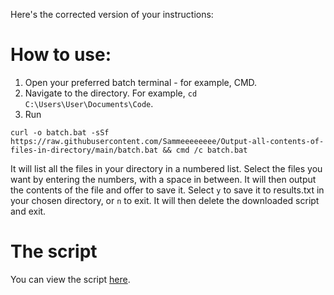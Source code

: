 Here's the corrected version of your instructions:

# How to use:
1. Open your preferred batch terminal - for example, CMD.
2. Navigate to the directory. For example, `cd C:\Users\User\Documents\Code`.
3. Run 
```batch
curl -o batch.bat -sSf https://raw.githubusercontent.com/Sammeeeeeeee/Output-all-contents-of-files-in-directory/main/batch.bat && cmd /c batch.bat
```
It will list all the files in your directory in a numbered list. Select the files you want by entering the numbers, with a space in between. It will then output the contents of the file and offer to save it. Select `y` to save it to results.txt in your chosen directory, or `n` to exit. It will then delete the downloaded script and exit. 

# The script
You can view the script [here](https://raw.githubusercontent.com/Sammeeeeeeee/Output-all-contents-of-files-in-directory/main/batch.bat). 